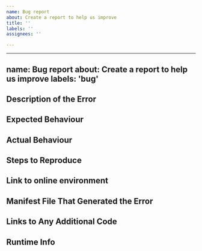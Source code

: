 ```yaml
---
name: Bug report
about: Create a report to help us improve
title: ''
labels: ''
assignees: ''

---
```


---
name: Bug report
about: Create a report to help us improve
labels: 'bug'
---
<!--- Please provide us the following info -->

## Description of the Error
<!--- Tell us what happened -->

## Expected Behaviour
<!--- Tell us what should happen -->

## Actual Behaviour
<!--- Tell us what happens instead of the expected behavior -->

## Steps to Reproduce
<!--- A set of specific instructions to reproduce the bug. Include code, if relevant -->


## Link to online environment
<!--- Please provide a link to Stackblitz or similar tool that allows us to reproduce your error in a preconfigured online environment -->
 
<!--- If you provided a link to Stackblitz or similar, you can ignore the remaining fields. 
Otherwise, please provide the following information -->

## Manifest File That Generated the Error

<!--- Provide the manifest file that you ran that generated the error-->

## Links to Any Additional Code
<!--- E.g. your plugin code, it must be available online -->

## Runtime Info
<!--- Such as OS, node version, package.json, IF version -->
